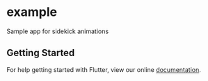 # example

Sample app for sidekick animations

## Getting Started

For help getting started with Flutter, view our online
[documentation](https://flutter.io/).
